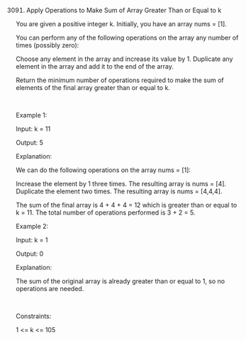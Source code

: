 3091. Apply Operations to Make Sum of Array Greater Than or Equal to k

You are given a positive integer k. Initially, you have an array nums = [1].

You can perform any of the following operations on the array any number of times (possibly zero):

Choose any element in the array and increase its value by 1.
Duplicate any element in the array and add it to the end of the array.

Return the minimum number of operations required to make the sum of elements of the final array greater than or equal to k.

 

Example 1:

Input: k = 11

Output: 5

Explanation:

We can do the following operations on the array nums = [1]:

Increase the element by 1 three times. The resulting array is nums = [4].
Duplicate the element two times. The resulting array is nums = [4,4,4].

The sum of the final array is 4 + 4 + 4 = 12 which is greater than or equal to k = 11.
The total number of operations performed is 3 + 2 = 5.

Example 2:

Input: k = 1

Output: 0

Explanation:

The sum of the original array is already greater than or equal to 1, so no operations are needed.

 

Constraints:

1 <= k <= 105